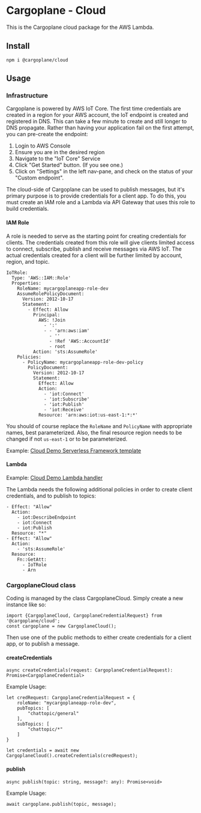 # Cargoplane - Cloud

This is the Cargoplane cloud package for the AWS Lambda.  

## Install

`npm i @cargoplane/cloud`

## Usage

### Infrastructure

Cargoplane is powered by AWS IoT Core. The first time credentials are created in a region for your AWS account,
the IoT endpoint is created and registered in DNS. This can take a few minute to create and still longer to DNS propagate.
Rather than having your application fail on the first attempt, you can pre-create the endpoint:

1. Login to AWS Console
2. Ensure you are in the desired region
3. Navigate to the "IoT Core" Service
4. Click "Get Started" button. (If you see one.)
5. Click on "Settings" in the left nav-pane, and check on the status of your "Custom endpoint".

The cloud-side of Cargoplane can be used to publish messages, but it's primary purpose is
to provide credentials for a client app. 
To do this, you must create an IAM role and a Lambda via API Gateway that uses this 
role to build credentials.

#### IAM Role

A role is needed to serve as the starting point for creating credentials for clients. The credentials created
from this role will give clients limited access to connect, subscribe, publish and receive messages via AWS IoT.
The actual credentials created for a client will be further limited by account, region, and topic.

    IoTRole:
      Type: 'AWS::IAM::Role'
      Properties:
        RoleName: mycargoplaneapp-role-dev
        AssumeRolePolicyDocument:
          Version: 2012-10-17
          Statement:
            - Effect: Allow
              Principal:
                AWS: !Join 
                  - ':'
                  - - 'arn:aws:iam'
                    - ''
                    - !Ref 'AWS::AccountId'
                    - root
              Action: 'sts:AssumeRole'
        Policies:
          - PolicyName: mycargoplaneapp-role-dev-policy
            PolicyDocument:
              Version: 2012-10-17
              Statement:
                Effect: Allow
                Action:
                  - 'iot:Connect'
                  - 'iot:Subscribe'
                  - 'iot:Publish'
                  - 'iot:Receive'
                Resource: 'arn:aws:iot:us-east-1:*:*'

You should of course replace the `RoleName` and `PolicyName` with appropriate names, best parameterized.
Also, the final resource region needs to be changed if not `us-east-1` or to be parameterized.

Example: [Cloud Demo Serverless Framework template](../demo/cloud/serverless.yml)

#### Lambda

Example: [Cloud Demo Lambda handler](../demo/cloud/src/handlers.ts)

The Lambda needs the following additional policies in order to create client credentials, and to
publish to topics:

    - Effect: "Allow"
      Action:
        - iot:DescribeEndpoint
        - iot:Connect
        - iot:Publish
      Resource: "*"
    - Effect: "Allow"
      Action:
        - 'sts:AssumeRole'
      Resource:
        Fn::GetAtt:
          - IoTRole
          - Arn


### CargoplaneCloud class

Coding is managed by the class CargoplaneCloud. Simply create a new instance like so:

    import {CargoplaneCloud, CargoplaneCredentialRequest} from '@cargoplane/cloud';
    const cargoplane = new CargoplaneCloud();

Then use one of the public methods to either create credentials for a client app,
or to publish a message.

#### createCredentials

    async createCredentials(request: CargoplaneCredentialRequest): Promise<CargoplaneCredential>

Example Usage:

    let credRequest: CargoplaneCredentialRequest = {
        roleName: "mycargoplaneapp-role-dev",
        pubTopics: [
            "chattopic/general"
        ],
        subTopics: [
            "chattopic/*"
        ]
    }

    let credentials = await new CargoplaneCloud().createCredentials(credRequest);


#### publish

    async publish(topic: string, message?: any): Promise<void> 

Example Usage:

    await cargoplane.publish(topic, message);

